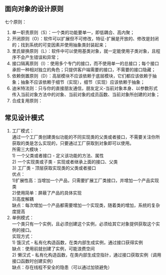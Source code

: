## 面向对象的设计原则
七个原则：  
1. 单一职责原则（S）：一个类的功能要单一，即低耦合、高内聚；
2. 开闭原则（O）：软件可以扩展但不可修改，特征-扩展是开放的、修改是封闭的；找到系统的可变因素并使用抽象类封装起来；
3. 里氏替换原则（L）：软件中可以使用基类对象，就一定能使用子类对象，且程序不会产生错误和异常；
4. 接口隔离原则（I）：使用多个专门的接口，而不使用单一的总接口；每个接口承担一种相对独立的角色；只提供客户端需要的接口，不需要的接口隐藏；
5. 依赖倒置原则（D）：高层模块不应该依赖于底层模块，它们都应该依赖于抽象；抽象不应该依赖于细节（实现），细节（实现）应该依赖于抽象；
6. 迪米特法则：只与你的直接朋友通信，朋友定义-当前对象本身、以参数形式传入当前对象方法中的对象、当前对象的成员函数、当前对象所创建的对象；
7. 合成复用原则：

## 常见设计模式  
1. 工厂模式：  
	通过一个工厂类创建类似功能的不同实现类的父类或者接口，不需要关注你所获取的类是怎么实现的，只要通过工厂获取到对象即可以使用。  
	所需三大模块：  
          1) 一个父类或者接口 - 定义该功能的方法、属性  
				  2) 一个实现类或子类 - 实现或者继承上面的接口、父类  
				  3) 工厂类 - 顶层获取实现类的父类或者接口  
	优点：  
      1)扩展性高：当增加一个产品，只需要扩展工厂类接口，并增加一个产品实现类  
		  2)使用简单：屏蔽了产品的具体实现  
		  3)高度解耦  
	缺点：每次增加一个产品都需要增加一个实现类，随着类的增加，系统的复杂度提高  
2. 单例模式：  
	一个类只有一个实例，且必须创建这个实例，必须给其它对象提供获取这个实例的接口。  
	实现方式：  
        1) 饿汉式 - 私有化构造函数，在类内部生成实例，通过接口获得实例  
				 缺点：使用前就创建了实例，可能浪费空间  
			  2) 懒汉式 - 私有化构造函数，在类内部生成空指针，通过接口获取实例（调用接口函数时创建实例）  
				 缺点：存在线程不安全的隐患（可以通过加锁避免）  

